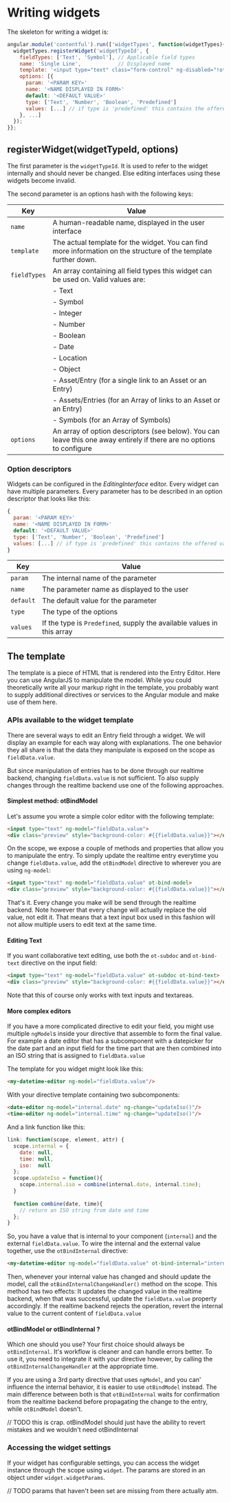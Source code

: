 # Writing widgets

The skeleton for writing a widget is:

```js
angular.module('contentful').run(['widgetTypes', function(widgetTypes){
  widgetTypes.registerWidget('widgetTypeId', {
    fieldTypes: ['Text', 'Symbol'], // Applicable field types
    name: 'Single Line',            // Displayed name
    template: '<input type="text" class="form-control" ng-disabled="!otEditable" ng-model="fieldData.value" ot-bind-text ot-subdoc>',
    options: [{
      param: '<PARAM KEY>'
      name: '<NAME DISPLAYED IN FORM>'
      default: '<DEFAULT VALUE>'
      type: ['Text', 'Number', 'Boolean', 'Predefined']
      values: [...] // if type is 'predefined' this contains the offered values
    }, ...]
  });
}};
```

## registerWidget(widgetTypeId, options)

The first parameter is the `widgetTypeId`. It is used to refer to the widget
internally and should never be changed. Else editing interfaces using
these widgets become invalid.

The second parameter is an options hash with the following keys:

| Key | Value|
| --- | -----|
| `name` | A human-readable name, displayed in the user interface
| `template` | The actual template for the widget. You can find more information on the structure of the template further down.
| `fieldTypes` | An array containing all field types this widget can be used on. Valid values are:
|| - Text|
|| - Symbol
|| - Integer
|| - Number
|| - Boolean
|| - Date
|| - Location
|| - Object
|| - Asset/Entry (for a single link to an Asset or an Entry)
|| - Assets/Entries (for an Array of links to an Asset or an Entry)
|| - Symbols (for an Array of Symbols) 
| `options` | An array of option descriptors (see below). You can leave this one away entirely if there are no options to configure |

### Option descriptors

Widgets can be configured in the *EditingInterface* editor.
Every widget can have multiple parameters.
Every parameter has to be described in an option descriptor that looks like this:

```js
{
  param: '<PARAM KEY>'
  name: '<NAME DISPLAYED IN FORM>'
  default: '<DEFAULT VALUE>'
  type: ['Text', 'Number', 'Boolean', 'Predefined']
  values: [...] // if type is 'predefined' this contains the offered values
}
```

| Key | Value
| --- | -----
| `param` | The internal name of the parameter
| `name`  | The parameter name as displayed to the user
| `default` | The default value for the parameter
| `type`  | The type of the options
| `values` | If the type is `Predefined`, supply the available values in this array


## The template

The template is a piece of HTML that is rendered into the Entry Editor. Here you can use AngularJS to manipulate the model.
While you could theoretically write all your markup right in the template, you probably want to supply additional directives or services to the Angular module and make use of them here.

### APIs available to the widget template

There are several ways to edit an Entry field through a widget. We will display an example for each way along with explanations.
The one behavior they all share is that the data they manipulate is exposed on the scope as `fieldData.value`.

But since manipulation of entries has to be done through our realtime backend, changing `fieldData.value` is not sufficient. To also supply changes through the realtime backend use one of the following approaches.

#### Simplest method: otBindModel

Let's assume you wrote a simple color editor with the following template:
```html
<input type="text" ng-model="fieldData.value">
<div class="preview" style="background-color: #{{fieldData.value}}"></div>
```

On the scope, we expose a couple of methods and properties that allow you to manipulate the entry.
To simply update the realtime entry everytime you change `fieldData.value`, add the `otBindModel` directive to wherever you are using `ng-model`:

```html
<input type="text" ng-model="fieldData.value" ot-bind-model>
<div class="preview" style="background-color: #{{fieldData.value}}"></div>
```

That's it. Every change you make will be send through the realtime backend. Note however that every change will actually replace the old value, not edit it. That means that a text input box used in this fashion will not allow multiple users to edit text at the same time.

#### Editing Text

If you want collaborative text editing, use both the `ot-subdoc` and `ot-bind-text` directive on the input field:

```html
<input type="text" ng-model="fieldData.value" ot-subdoc ot-bind-text>
<div class="preview" style="background-color: #{{fieldData.value}}"></div>
```

Note that this of course only works with text inputs and textareas.

#### More complex editors

If you have a more complicated directive to edit your field, you might use multiple `ngModel`s inside your directive that assemble to form the final value. For example a date editor that has a subcomponent with a datepicker for the date part and an input field for the time part that are then combined into an ISO string that is assigned to `fieldData.value`

The template for you widget might look like this:
```html
<my-datetime-editor ng-model="fieldData.value"/>
```

With your directive template containing two subcomponents:
```html
<date-editor ng-model="internal.date" ng-change="updateIso()"/>
<time-editor ng-model="internal.time" ng-change="updateIso()"/>
```

And a link function like this:
```js
link: function(scope, element, attr) {
  scope.internal = {
    date: null,
    time: null,
    iso:  null
  };
  scope.updateIso = function(){
    scope.internal.iso = combine(internal.date, internal.time);
  }
  
  function combine(date, time){
    // return an ISO string from date and time  
  };
}
```

So, you have a value that is internal to your component (`internal`) and the external `fieldData.value`.
To wire the internal and the external value together, use the `otBindInternal` directive:

```html
<my-datetime-editor ng-model="fieldData.value" ot-bind-internal="internal.iso"/>
```

Then, whenever your internal value has changed and should update the model, call the `otBindInternalChangeHandler()` method on the scope. This method has two effects: It updates the changed value in the realtime backend, when that was successful, update the `fieldData.value` property accordingly. If the realtime backend rejects the operation, revert the internal value to the current content of `fieldData.value`

#### otBindModel or otBindInternal ?

Which one should you use? Your first choice should always be `otBindInternal`. It's workflow is cleaner and can handle errors better. To use it, you need to integrate it with your directive however, by calling the `otBindInternalChangeHandler` at the appropriate time. 

If you are using a 3rd party directive that uses `ngModel`, and you can' influence the internal behavior, it is easier to use `otBindModel` instead. The main difference between both is that `otBindInternal` waits for confirmation from the realtime backend before propagating the change to the entry, while `otBindModel` doesn't.

// TODO this is crap. otBindModel should just have the ability to revert mistakes and we wouldn't need otBindInternal

### Accessing the widget settings

If your widget has configurable settings, you can access the widget instance through the scope using `widget`.
The params are stored in an object under `widget.widgetParams`.

// TODO params that haven't been set are missing from there actually atm.
